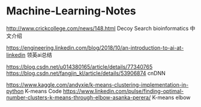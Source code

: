 # Machine-Learning-Notes

http://www.crickcollege.com/news/148.html     Decoy Search bioinformatics 中文介绍

https://engineering.linkedin.com/blog/2018/10/an-introduction-to-ai-at-linkedin 领英ai总结

https://blog.csdn.net/u014380165/article/details/77340765 
https://blog.csdn.net/fangjin_kl/article/details/53906874        cnDNN

https://www.kaggle.com/andyxie/k-means-clustering-implementation-in-python K-means Code
https://www.linkedin.com/pulse/finding-optimal-number-clusters-k-means-through-elbow-asanka-perera/ K-means elbow

